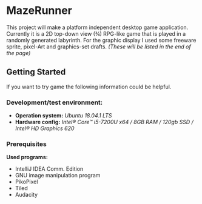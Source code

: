 # MazeRunner
This project will make a platform independent desktop game application. Currently it is a 2D top-down view (¾) RPG-like game that is played in a randomly generated labyrinth.
For the graphic display I used some freeware sprite, pixel-Art and graphics-set drafts.
*(These will be listed in the end of the page)*

## Getting Started ##
If you want to try game the following information could be helpful.
### Development/test environment: ###
- **Operation system:** *Ubuntu 18.04.1 LTS*
- **Hardware config:** *Intel® Core™ i5-7200U x64 / 8GB RAM / 120gb SSD / Intel® HD Graphics 620*
### Prerequisites





 **Used programs:**
  - IntelliJ IDEA Comm. Edition
  - GNU image manipulation program
  - PikoPixel
  - Tiled
  - Audacity

<!--stackedit_data:
eyJoaXN0b3J5IjpbMTA4MjQwMjI5MiwtMTk5ODkyOTMyNSwxMD
c5MDA4NzYxXX0=
-->